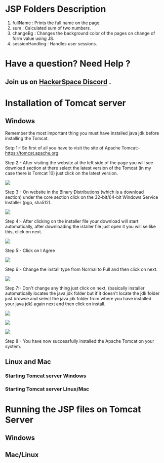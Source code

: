 # JSP Folders Description
1. fullName : Prints the full name on the page.
2. sum : Calculated sum of two numbers.
3. changeBg : Changes the background color of the pages on change of form value using JS.
4. sessionHandling : Handles user sessions. 

# Have a question? Need Help ? 
## Join us on [HackerSpace Discord](https://discord.gg/5PNFxQF2nz) .
# Installation of Tomcat server
## Windows
Remember the most important thing you must have installed java jdk before installing the Tomcat.

Setp 1:- So first of all you have to visit the site of Apache Tomcat:- https://tomcat.apache.org

Step 2:- After visiting the website at the left side of the page you will see download section at there select
         the latest version of the Tomcat (in my case there is Tomcat 10) just click on the latest version.

![](https://imgur.com/po3d78o.jpg)

Step 3:- On website in the Binary Distributions (which is a download section) under the core section click on the 32-bit/64-bit Windows Service Installer (pgp, sha512).

![](https://imgur.com/wu9xlOw.jpg)

Step 4:- After clicking on the installer file your download will start automatically, after downloading the istaller file just open it you will se like this, click on next.

![](https://i.imgur.com/I6YzY02.jpg)

Step 5:- Click on I Agree 

![](https://imgur.com/tDB242Z.jpg)

Step 6:- Change the install type from Normal to Full and then click on next.

![](https://imgur.com/IyxdMdL.jpg)

Step 7:- Don't change any thing just click on next, (basically installer automatically locates the java jdk folder but if it doesn't locate the jdk folder just browse and select the java jdk folder from where you have installed your java jdk) again next and then click on install.

![](https://imgur.com/JAL2BMY.jpg)

![](https://imgur.com/sTqKSja.jpg)

![](https://imgur.com/FzCq1bB.jpg)


Step 8:- You have now successfully installed the Apache Tomcat on your system.

## Linux and Mac

### Starting Tomcat server Windows
### Starting Tomcat server Linux/Mac


# Running the JSP files on Tomcat Server

## Windows

## Mac/Linux

